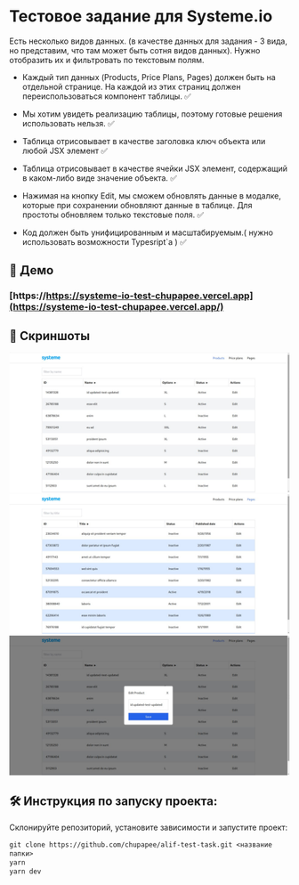 # Тестовое задание для Systeme.io
Есть несколько видов данных. (в качестве данных для задания - 3 вида, но представим, что там может быть сотня видов данных). Нужно отобразить их и фильтровать по текстовым полям.

- Каждый тип данных (Products, Price Plans, Pages) должен быть на отдельной странице. На каждой из этих страниц должен переиспользоваться компонент таблицы. ✅

- Мы хотим увидеть реализацию таблицы, поэтому готовые решения использовать нельзя. ✅
- Таблица отрисовывает в качестве заголовка ключ объекта или любой JSX элемент ✅
- Таблица отрисовывает в качестве ячейки JSX элемент, содержащий в каком-либо виде значение объекта. ✅
- Нажимая на кнопку Edit, мы сможем обновлять данные в модалке, которые при сохранении обновляют данные в таблице. Для простоты обновляем только текстовые поля. ✅
- Код должен быть унифицированным и масштабируемым.( нужно использовать возможности Typesript`а ) ✅

## 🎥 Демо
### [https://https://systeme-io-test-chupapee.vercel.app](https://systeme-io-test-chupapee.vercel.app/)

## 📸 Скриншоты
![products table](assets/products-table.jpg)
![pages table](assets/pages-table.jpg)
![edit form modal](assets/edit-form-modal.jpg)

## 🛠️ Инструкция по запуску проекта:
Склонируйте репозиторий, установите зависимости и запустите проект:
```shell
git clone https://github.com/chupapee/alif-test-task.git <название папки>
yarn
yarn dev
```
